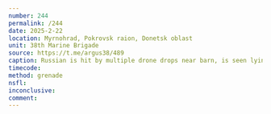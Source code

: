 ```yaml
---
number: 244
permalink: /244
date: 2025-2-22
location: Myrnohrad, Pokrovsk raion, Donetsk oblast
unit: 38th Marine Brigade
source: https://t.me/argus38/489
caption: Russian is hit by multiple drone drops near barn, is seen lying on the ground and detonating his own grenade to his face
timecode: 
method: grenade
nsfl: 
inconclusive: 
comment: 
---
```

<script async src="https://telegram.org/js/telegram-widget.js?22" data-telegram-post="argus38/489" data-width="100%"></script>